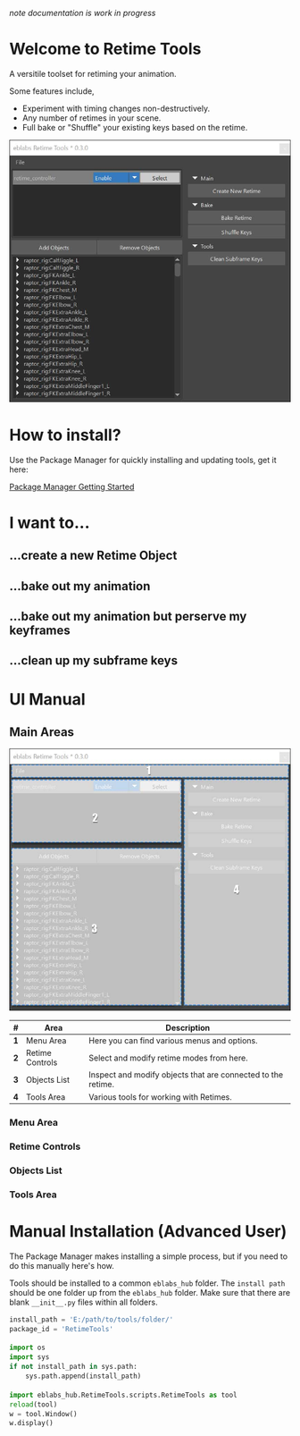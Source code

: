 *note documentation is work in progress*

# Welcome to Retime Tools

A versitile toolset for retiming your animation. 

Some features include,
* Experiment with timing changes non-destructively.
* Any number of retimes in your scene.
* Full bake or "Shuffle" your existing keys based on the retime.

<img src="data/RetimeTools_MainWindow.jpg" alt="image" width="600"/>

# How to install?
Use the Package Manager for quickly installing and updating tools, get it here:

[Package Manager Getting Started](https://eblabs.com/package-manager-quick-install-beta/)


# I want to...
## ...create a new Retime Object
## ...bake out my animation
## ...bake out my animation but perserve my keyframes
## ...clean up my subframe keys


# UI Manual

## Main Areas
<img src="data/RetimeTools_MainWindow_Overview.jpg" alt="image" width="600"/>

| # | Area | Description | 
| --- | --- |--- |
| **1** | Menu Area | Here you can find various menus and options. |
| **2** | Retime Controls | Select and modify retime modes from here. |
| **3** | Objects List | Inspect and modify objects that are connected to the retime. |
| **4** | Tools Area | Various tools for working with Retimes. |

### Menu Area

### Retime Controls

### Objects List

### Tools Area


# Manual Installation (Advanced User)

The Package Manager makes installing a simple process, but if you need to do this manually here's how.

Tools should be installed to a common `eblabs_hub` folder. The `install path` should be one folder up from the `eblabs_hub` folder. Make sure that there are blank `__init__.py` files within all folders.

```python
install_path = 'E:/path/to/tools/folder/'
package_id = 'RetimeTools'

import os
import sys
if not install_path in sys.path:
    sys.path.append(install_path)

import eblabs_hub.RetimeTools.scripts.RetimeTools as tool
reload(tool)
w = tool.Window()
w.display()
```


